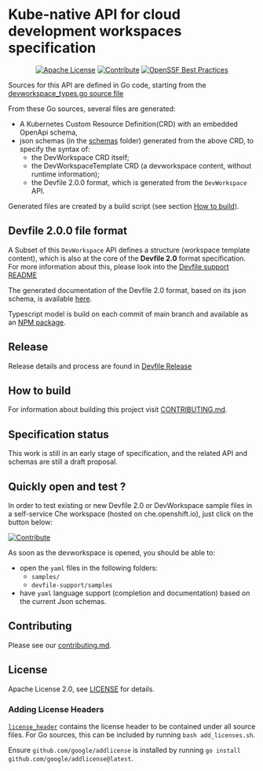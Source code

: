 # Kube-native API for cloud development workspaces specification

<div id="header" align="center">

[![Apache License](https://img.shields.io/badge/license-Apache-brightgreen.svg)](LICENSE)
[![Contribute](https://img.shields.io/badge/developer-workspace-525C86?logo=eclipse-che&labelColor=FDB940)](https://workspaces.openshift.com/f?url=https://github.com/devfile/api)
[![OpenSSF Best Practices](https://www.bestpractices.dev/projects/8179/badge)](https://www.bestpractices.dev/projects/8179)

</div>

Sources for this API are defined in Go code, starting from the
[devworkspace_types.go source file](pkg/apis/workspaces/v1alpha2/devworkspace_types.go)

From these Go sources, several files are generated:

- A Kubernetes Custom Resource Definition(CRD) with an embedded OpenApi schema,
- json schemas (in the [schemas](schemas) folder) generated from the above CRD, to specify the syntax of:
  - the DevWorkspace CRD itself;
  - the DevWorkspaceTemplate CRD (a devworkspace content, without runtime information);
  - the Devfile 2.0.0 format, which is generated from the `DevWorkspace` API.

Generated files are created by a build script (see section [How to build](#how-to-build)).

## Devfile 2.0.0 file format

A Subset of this `DevWorkspace` API defines a structure (workspace template content), which is also at the core of the **Devfile 2.0** format specification.
For more information about this, please look into the [Devfile support README](https://github.com/devfile/registry-support/blob/main/README.md)

The generated documentation of the Devfile 2.0 format, based on its json schema, is available [here](https://devfile.github.io).

Typescript model is build on each commit of main branch and available as an [NPM package](https://www.npmjs.com/package/@devfile/api).

## Release

Release details and process are found in [Devfile Release](RELEASE.md)

## How to build

For information about building this project visit [CONTRIBUTING.md](./CONTRIBUTING.md#building).

## Specification status

This work is still in an early stage of specification, and the related API and schemas are still a draft proposal.

## Quickly open and test ?

In order to test existing or new Devfile 2.0 or DevWorkspace sample files in a self-service Che workspace (hosted on che.openshift.io), just click on the button below:

[![Contribute](https://img.shields.io/badge/developer-workspace-525C86?logo=eclipse-che&labelColor=FDB940)](https://workspaces.openshift.com/f?url=https://github.com/devfile/api)

As soon as the devworkspace is opened, you should be able to:

- open the `yaml` files in the following folders:
  - `samples/`
  - `devfile-support/samples`
- have `yaml` language support (completion and documentation) based on the current Json schemas.

## Contributing

Please see our [contributing.md](./CONTRIBUTING.md).

## License

Apache License 2.0, see [LICENSE](./LICENSE) for details.

### Adding License Headers

[`license_header`](./license_header.txt) contains the license header to be contained under all source files. For Go sources, this can be included by running `bash add_licenses.sh`.

Ensure `github.com/google/addlicense` is installed by running `go install github.com/google/addlicense@latest`.

